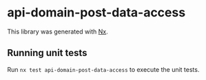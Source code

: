 # api-domain-post-data-access

This library was generated with [Nx](https://nx.dev).

## Running unit tests

Run `nx test api-domain-post-data-access` to execute the unit tests.
